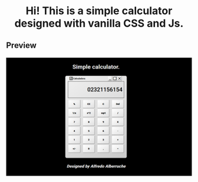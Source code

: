 <h1 align="center">Hi! This is a simple calculator designed with vanilla CSS and Js.</h1>
<h2>Preview</h>

![Image Alt text](media/preview.PNG "Preview")